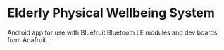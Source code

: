# Elderly Physical Wellbeing System

Android app for use with Bluefruit Bluetooth LE modules and dev boards from Adafruit.
